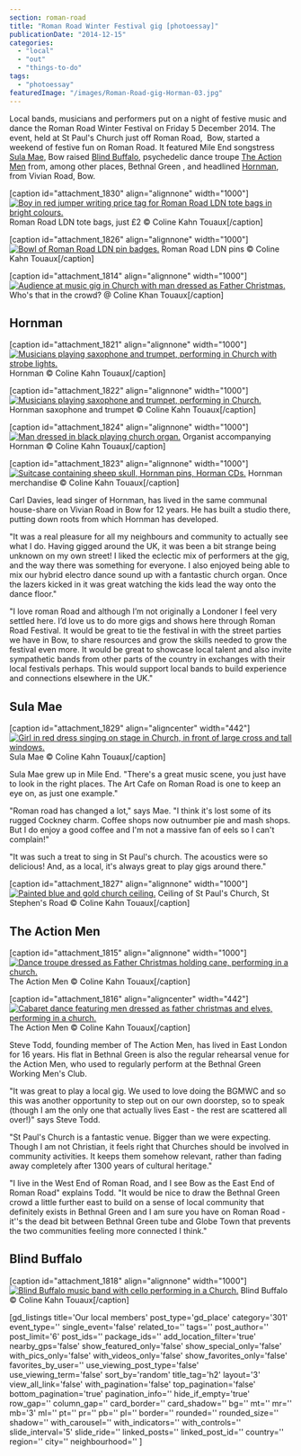 ```yaml
---
section: roman-road
title: "Roman Road Winter Festival gig [photoessay]"
publicationDate: "2014-12-15"
categories: 
  - "local"
  - "out"
  - "things-to-do"
tags: 
  - "photoessay"
featuredImage: "/images/Roman-Road-gig-Horman-03.jpg"
---
```


Local bands, musicians and performers put on a night of festive music and dance the Roman Road Winter Festival on Friday 5 December 2014. The event, held at St Paul's Church just off Roman Road,  Bow, started a weekend of festive fun on Roman Road. It featured Mile End songstress [Sula Mae](https://www.sulamaemusic.com/ "Sula Mae website page"), Bow raised [Blind Buffalo](https://www.facebook.com/blindbuffalotrio "Blind Buffalo Facebook page"), psychedelic dance troupe [The Action Men](https://www.facebook.com/TheActionMen "The Action Men facebook page") from, among other places, Bethnal Green , and headlined [Hornman](https://www.hornman.co.uk/ "Hornman website"), from Vivian Road, Bow.

\[caption id="attachment\_1830" align="alignnone" width="1000"\][![Boy in red jumper writing price tag for Roman Road LDN tote bags in bright colours.](/images/Roman-Road-gig-tote-bags.jpg)](https://romanroadlondon.com/wp-content/uploads/2014/12/Roman-Road-gig-tote-bags.jpg) Roman Road LDN tote bags, just £2 © Coline Kahn Touaux\[/caption\]

\[caption id="attachment\_1826" align="alignnone" width="1000"\][![Bowl of Roman Road LDN pin badges.](/images/Roman-Road-gig-RoRd-pins.jpg)](https://romanroadlondon.com/wp-content/uploads/2014/12/Roman-Road-gig-RoRd-pins.jpg) Roman Road LDN pins © Coline Kahn Touaux\[/caption\]

\[caption id="attachment\_1814" align="alignnone" width="1000"\][![Audience at music gig in Church with man dressed as Father Christmas.](/images/Roman-Road-audience-father-christmas.jpg)](https://romanroadlondon.com/wp-content/uploads/2014/12/Roman-Road-audience-father-christmas.jpg) Who's that in the crowd? @ Coline Khan Touaux\[/caption\]

## **Hornman**

\[caption id="attachment\_1821" align="alignnone" width="1000"\][![Musicians playing saxophone and trumpet, performing in Church with strobe lights.](/images/Roman-Road-gig-Horman-02.jpg)](https://romanroadlondon.com/wp-content/uploads/2014/12/Roman-Road-gig-Horman-02.jpg) Hornman © Coline Kahn Touaux\[/caption\]

\[caption id="attachment\_1822" align="alignnone" width="1000"\][![Musicians playing saxophone and trumpet, performing in Church.](/images/Roman-Road-gig-Horman-03.jpg)](https://romanroadlondon.com/wp-content/uploads/2014/12/Roman-Road-gig-Horman-03.jpg) Hornman saxophone and trumpet © Coline Kahn Touaux\[/caption\]

\[caption id="attachment\_1824" align="alignnone" width="1000"\][![Man dressed in black playing church organ.](/images/Roman-Road-gig-organ-player.jpg)](https://romanroadlondon.com/wp-content/uploads/2014/12/Roman-Road-gig-organ-player.jpg) Organist accompanying Hornman © Coline Kahn Touaux\[/caption\]

\[caption id="attachment\_1823" align="alignnone" width="1000"\][![Suitcase containing sheep skull, Hornman pins, Horman CDs.](/images/Roman-Road-gig-Hornman.jpg)](https://romanroadlondon.com/wp-content/uploads/2014/12/Roman-Road-gig-Hornman.jpg) Hornman merchandise © Coline Kahn Touaux\[/caption\]

Carl Davies, lead singer of Hornman, has lived in the same communal house-share on Vivian Road in Bow for 12 years. He has built a studio there, putting down roots from which Hornman has developed.

"It was a real pleasure for all my neighbours and community to actually see what I do. Having gigged around the UK, it was been a bit strange being unknown on my own street! I liked the eclectic mix of performers at the gig, and the way there was something for everyone. I also enjoyed being able to mix our hybrid electro dance sound up with a fantastic church organ. Once the lazers kicked in it was great watching the kids lead the way onto the dance floor."

"I love roman Road and although I’m not originally a Londoner I feel very settled here. I’d love us to do more gigs and shows here through Roman Road Festival. It would be great to tie the festival in with the street parties we have in Bow, to share resources and grow the skills needed to grow the festival even more. It would be great to showcase local talent and also invite sympathetic bands from other parts of the country in exchanges with their local festivals perhaps. This would support local bands to build experience and connections elsewhere in the UK."

## **Sula Mae**

\[caption id="attachment\_1829" align="aligncenter" width="442"\][![Girl in red dress singing on stage in Church, in front of large cross and tall windows.](/images/Roman-Road-gig-Sula-Mae.jpg)](https://romanroadlondon.com/wp-content/uploads/2014/12/Roman-Road-gig-Sula-Mae.jpg) Sula Mae © Coline Kahn Touaux\[/caption\]

Sula Mae grew up in Mile End. "There's a great music scene, you just have to look in the right places. The Art Cafe on Roman Road is one to keep an eye on, as just one example."

"Roman road has changed a lot," says Mae. "I think it's lost some of its rugged Cockney charm. Coffee shops now outnumber pie and mash shops. But I do enjoy a good coffee and I'm not a massive fan of eels so I can't complain!"

"It was such a treat to sing in St Paul's church. The acoustics were so delicious! And, as a local, it's always great to play gigs around there."

\[caption id="attachment\_1827" align="alignnone" width="1000"\][![Painted blue and gold church ceiling.](/images/Roman-Road-gig-St-Pauls-ceiling.jpg)](https://romanroadlondon.com/wp-content/uploads/2014/12/Roman-Road-gig-St-Pauls-ceiling.jpg) Ceiling of St Paul's Church, St Stephen's Road © Coline Kahn Touaux\[/caption\]

## **The Action Men**

\[caption id="attachment\_1815" align="alignnone" width="1000"\][![Dance troupe dressed as Father Christmas holding cane, performing in a church.](/images/Roman-Road-gig-Action-Men-01.jpg)](https://romanroadlondon.com/wp-content/uploads/2014/12/Roman-Road-gig-Action-Men-01.jpg) The Action Men © Coline Kahn Touaux\[/caption\]

\[caption id="attachment\_1816" align="aligncenter" width="442"\][![Cabaret dance featuring men dressed as father christmas and elves, performing in a church.](/images/Roman-Road-gig-Action-Men-02.jpg)](https://romanroadlondon.com/wp-content/uploads/2014/12/Roman-Road-gig-Action-Men-02.jpg) The Action Men © Coline Kahn Touaux\[/caption\]

Steve Todd, founding member of The Action Men, has lived in East London for 16 years. His flat in Bethnal Green is also the regular rehearsal venue for the Action Men, who used to regularly perform at the Bethnal Green Working Men's Club.

"It was great to play a local gig. We used to love doing the BGMWC and so this was another opportunity to step out on our own doorstep, so to speak (though I am the only one that actually lives East - the rest are scattered all over!)" says Steve Todd.

"St Paul's Church is a fantastic venue. Bigger than we were expecting. Though I am not Christian, it feels right that Churches should be involved in community activities. It keeps them somehow relevant, rather than fading away completely after 1300 years of cultural heritage."

"I live in the West End of Roman Road, and I see Bow as the East End of Roman Road" explains Todd. "It would be nice to draw the Bethnal Green crowd a little further east to build on a sense of local community that definitely exists in Bethnal Green and I am sure you have on Roman Road - it''s the dead bit between Bethnal Green tube and Globe Town that prevents the two communities feeling more connected I think."

## **Blind Buffalo**

\[caption id="attachment\_1818" align="alignnone" width="1000"\][![Blind Buffalo music band with cello performing in a Church.](/images/Roman-Road-gig-Blind-Buffalo.jpg)](https://romanroadlondon.com/wp-content/uploads/2014/12/Roman-Road-gig-Blind-Buffalo.jpg) Blind Buffalo © Coline Kahn Touaux\[/caption\]

\[gd\_listings title='Our local members' post\_type='gd\_place' category='301' event\_type='' single\_event='false' related\_to='' tags='' post\_author='' post\_limit='6' post\_ids='' package\_ids='' add\_location\_filter='true' nearby\_gps='false' show\_featured\_only='false' show\_special\_only='false' with\_pics\_only='false' with\_videos\_only='false' show\_favorites\_only='false' favorites\_by\_user='' use\_viewing\_post\_type='false' use\_viewing\_term='false' sort\_by='random' title\_tag='h2' layout='3' view\_all\_link='false' with\_pagination='false' top\_pagination='false' bottom\_pagination='true' pagination\_info='' hide\_if\_empty='true' row\_gap='' column\_gap='' card\_border='' card\_shadow='' bg='' mt='' mr='' mb='3' ml='' pt='' pr='' pb='' pl='' border='' rounded='' rounded\_size='' shadow='' with\_carousel='' with\_indicators='' with\_controls='' slide\_interval='5' slide\_ride='' linked\_posts='' linked\_post\_id='' country='' region='' city='' neighbourhood='' \]
